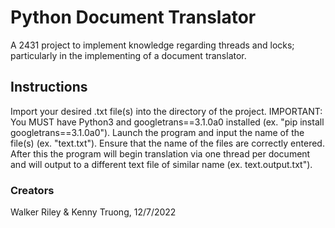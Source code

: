 
# Python Document Translator
A 2431 project to implement knowledge regarding threads and locks; particularly in the implementing of a document translator.


## Instructions
Import your desired .txt file(s) into the directory of the project. IMPORTANT: You MUST have Python3 and googletrans==3.1.0a0 installed (ex. "pip install googletrans==3.1.0a0"). Launch the program and input the name of the file(s) (ex. "text.txt"). Ensure that the name of the files are correctly entered. After this the program will begin translation via one thread per document and will output to a different text file of similar name (ex. text.output.txt").

### Creators  
Walker Riley & Kenny Truong, 12/7/2022
